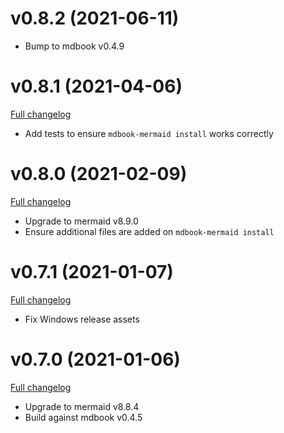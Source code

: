 # v0.8.2 (2021-06-11)

* Bump to mdbook v0.4.9

# v0.8.1 (2021-04-06)

[Full changelog](https://github.com/badboy/mdbook-mermaid/compare/v0.8.0...v0.8.1)

* Add tests to ensure `mdbook-mermaid install` works correctly

# v0.8.0 (2021-02-09)

[Full changelog](https://github.com/badboy/mdbook-mermaid/compare/v0.7.1...v0.8.0)

* Upgrade to mermaid v8.9.0
* Ensure additional files are added on `mdbook-mermaid install`

# v0.7.1 (2021-01-07)

[Full changelog](https://github.com/badboy/mdbook-mermaid/compare/v0.7.0...v0.7.1)

* Fix Windows release assets

# v0.7.0 (2021-01-06)

[Full changelog](https://github.com/badboy/mdbook-mermaid/compare/v0.6.1...v0.7.0)

* Upgrade to mermaid v8.8.4
* Build against mdbook v0.4.5
